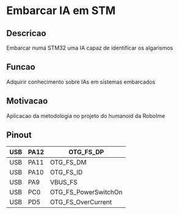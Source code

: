 # Embarcar IA em STM
## Descricao
Embarcar numa STM32 uma IA capaz de identificar os algarismos 

## Funcao
Adquirir conhecimento sobre IAs em sistemas embarcados

## Motivacao
Aplicacao da metodologia no projeto do humanoid da RoboIme

##  Pinout

| USB | PA12 | OTG_FS_DP            |
|-----|------|----------------------|
| USB | PA11 | OTG_FS_DM            |
| USB | PA10 | OTG_FS_ID            |
| USB | PA9  | VBUS_FS              |
| USB | PC0  | OTG_FS_PowerSwitchOn |
| USB | PD5  | OTG_FS_OverCurrent   |